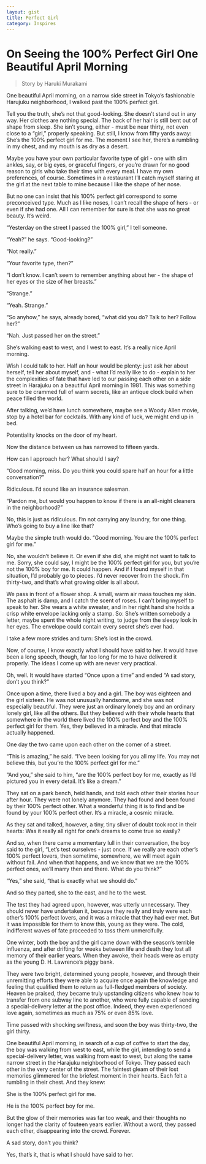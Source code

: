 ```yaml
---
layout: gist
title: Perfect Girl
category: Inspires
---
```


# On Seeing the 100% Perfect Girl One Beautiful April Morning

> Story by Haruki Murakami

One beautiful April morning, on a narrow side street in Tokyo’s fashionable Harujuku neighborhood, I walked past the 100% perfect girl.

Tell you the truth, she’s not that good-looking. She doesn’t stand out in any way. Her clothes are nothing special. The back of her hair is still bent out of shape from sleep. She isn’t young, either - must be near thirty, not even close to a “girl,” properly speaking. But still, I know from fifty yards away: She’s the 100% perfect girl for me. The moment I see her, there’s a rumbling in my chest, and my mouth is as dry as a desert.

Maybe you have your own particular favorite type of girl - one with slim ankles, say, or big eyes, or graceful fingers, or you’re drawn for no good reason to girls who take their time with every meal. I have my own preferences, of course. Sometimes in a restaurant I’ll catch myself staring at the girl at the next table to mine because I like the shape of her nose.

But no one can insist that his 100% perfect girl correspond to some preconceived type. Much as I like noses, I can’t recall the shape of hers - or even if she had one. All I can remember for sure is that she was no great beauty. It’s weird.

“Yesterday on the street I passed the 100% girl,” I tell someone.

“Yeah?” he says. “Good-looking?”

“Not really.”

“Your favorite type, then?”

“I don’t know. I can’t seem to remember anything about her - the shape of her eyes or the size of her breasts.”

“Strange.”

“Yeah. Strange.”

“So anyhow,” he says, already bored, “what did you do? Talk to her? Follow her?”

“Nah. Just passed her on the street.”

She’s walking east to west, and I west to east. It’s a really nice April morning.

Wish I could talk to her. Half an hour would be plenty: just ask her about herself, tell her about myself, and - what I’d really like to do - explain to her the complexities of fate that have led to our passing each other on a side street in Harajuku on a beautiful April morning in 1981. This was something sure to be crammed full of warm secrets, like an antique clock build when peace filled the world.

After talking, we’d have lunch somewhere, maybe see a Woody Allen movie, stop by a hotel bar for cocktails. With any kind of luck, we might end up in bed.

Potentiality knocks on the door of my heart.

Now the distance between us has narrowed to fifteen yards.

How can I approach her? What should I say?

“Good morning, miss. Do you think you could spare half an hour for a little conversation?”

Ridiculous. I’d sound like an insurance salesman.

“Pardon me, but would you happen to know if there is an all-night cleaners in the neighborhood?”

No, this is just as ridiculous. I’m not carrying any laundry, for one thing. Who’s going to buy a line like that?

Maybe the simple truth would do. “Good morning. You are the 100% perfect girl for me.”

No, she wouldn’t believe it. Or even if she did, she might not want to talk to me. Sorry, she could say, I might be the 100% perfect girl for you, but you’re not the 100% boy for me. It could happen. And if I found myself in that situation, I’d probably go to pieces. I’d never recover from the shock. I’m thirty-two, and that’s what growing older is all about.

We pass in front of a flower shop. A small, warm air mass touches my skin. The asphalt is damp, and I catch the scent of roses. I can’t bring myself to speak to her. She wears a white sweater, and in her right hand she holds a crisp white envelope lacking only a stamp. So: She’s written somebody a letter, maybe spent the whole night writing, to judge from the sleepy look in her eyes. The envelope could contain every secret she’s ever had.

I take a few more strides and turn: She’s lost in the crowd.

Now, of course, I know exactly what I should have said to her. It would have been a long speech, though, far too long for me to have delivered it properly. The ideas I come up with are never very practical.

Oh, well. It would have started “Once upon a time” and ended “A sad story, don’t you think?”

Once upon a time, there lived a boy and a girl. The boy was eighteen and the girl sixteen. He was not unusually handsome, and she was not especially beautiful. They were just an ordinary lonely boy and an ordinary lonely girl, like all the others. But they believed with their whole hearts that somewhere in the world there lived the 100% perfect boy and the 100% perfect girl for them. Yes, they believed in a miracle. And that miracle actually happened.

One day the two came upon each other on the corner of a street.

“This is amazing,” he said. “I’ve been looking for you all my life. You may not believe this, but you’re the 100% perfect girl for me.”

“And you,” she said to him, “are the 100% perfect boy for me, exactly as I’d pictured you in every detail. It’s like a dream.”

They sat on a park bench, held hands, and told each other their stories hour after hour. They were not lonely anymore. They had found and been found by their 100% perfect other. What a wonderful thing it is to find and be found by your 100% perfect other. It’s a miracle, a cosmic miracle.

As they sat and talked, however, a tiny, tiny sliver of doubt took root in their hearts: Was it really all right for one’s dreams to come true so easily?

And so, when there came a momentary lull in their conversation, the boy said to the girl, “Let’s test ourselves - just once. If we really are each other’s 100% perfect lovers, then sometime, somewhere, we will meet again without fail. And when that happens, and we know that we are the 100% perfect ones, we’ll marry then and there. What do you think?”

“Yes,” she said, “that is exactly what we should do.”

And so they parted, she to the east, and he to the west.

The test they had agreed upon, however, was utterly unnecessary. They should never have undertaken it, because they really and truly were each other’s 100% perfect lovers, and it was a miracle that they had ever met. But it was impossible for them to know this, young as they were. The cold, indifferent waves of fate proceeded to toss them unmercifully.

One winter, both the boy and the girl came down with the season’s terrible influenza, and after drifting for weeks between life and death they lost all memory of their earlier years. When they awoke, their heads were as empty as the young D. H. Lawrence’s piggy bank.

They were two bright, determined young people, however, and through their unremitting efforts they were able to acquire once again the knowledge and feeling that qualified them to return as full-fledged members of society. Heaven be praised, they became truly upstanding citizens who knew how to transfer from one subway line to another, who were fully capable of sending a special-delivery letter at the post office. Indeed, they even experienced love again, sometimes as much as 75% or even 85% love.

Time passed with shocking swiftness, and soon the boy was thirty-two, the girl thirty.

One beautiful April morning, in search of a cup of coffee to start the day, the boy was walking from west to east, while the girl, intending to send a special-delivery letter, was walking from east to west, but along the same narrow street in the Harajuku neighborhood of Tokyo. They passed each other in the very center of the street. The faintest gleam of their lost memories glimmered for the briefest moment in their hearts. Each felt a rumbling in their chest. And they knew:

She is the 100% perfect girl for me.

He is the 100% perfect boy for me.

But the glow of their memories was far too weak, and their thoughts no longer had the clarity of fouteen years earlier. Without a word, they passed each other, disappearing into the crowd. Forever.

A sad story, don’t you think?

Yes, that’s it, that is what I should have said to her.